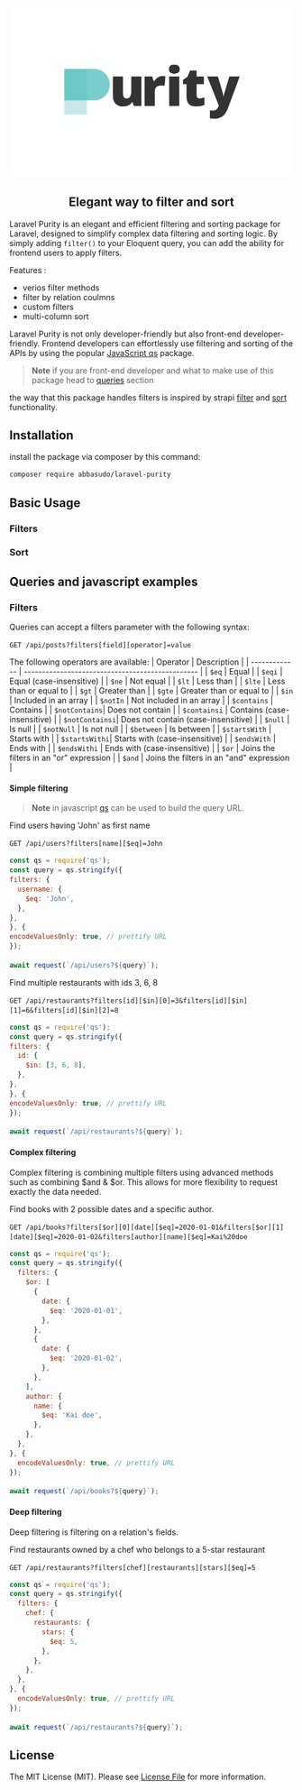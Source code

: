 <p align="center">
  <img src="/art/purity-logo.png" alt="Social Card of Laravel Purity">
  <h2 align="center">Elegant way to filter and sort</h2>
</p>

Laravel Purity is an elegant and efficient filtering and sorting package for Laravel, designed to simplify complex data filtering and sorting logic. By simply adding `filter()` to your Eloquent query, you can add the ability for frontend users to apply filters.

Features :
 - verios filter methods
 - filter by relation coulmns
 - custom filters
 - multi-column sort

Laravel Purity is not only developer-friendly but also front-end developer-friendly. Frontend developers can effortlessly use filtering and sorting of the APIs by using the popular [JavaScript qs](https://www.npmjs.com/package/qs) package.

> **Note**
> if you are front-end developer and what to make use of this package head to [queries](#queries-and-javascript-examples) section

the way that this package handles filters is inspired by strapi [filter](https://docs.strapi.io/dev-docs/api/rest/filters-locale-publication#filtering) and [sort](https://docs.strapi.io/dev-docs/api/rest/sort-pagination#sorting) functionality.

## Installation
install the package via composer by this command:
   ```sh
   composer require abbasudo/laravel-purity 
   ```
## Basic Usage
### Filters
### Sort
## Queries and javascript examples
### Filters
Queries can accept a filters parameter with the following syntax:

`GET /api/posts?filters[field][operator]=value`

The following operators are available:
| Operator      | Description                                      |
| ------------- | ------------------------------------------------ |
| `$eq`         | Equal                                            |
| `$eqi`        | Equal (case-insensitive)                         |
| `$ne`         | Not equal                                        |
| `$lt`         | Less than                                        |
| `$lte`        | Less than or equal to                            |
| `$gt`         | Greater than                                     |
| `$gte`        | Greater than or equal to                         |
| `$in`         | Included in an array                             |
| `$notIn`      | Not included in an array                         |
| `$contains`   | Contains                                         |
| `$notContains`| Does not contain                                 |
| `$containsi`  | Contains (case-insensitive)                      |
| `$notContainsi`| Does not contain (case-insensitive)             |
| `$null`       | Is null                                          |
| `$notNull`    | Is not null                                      |
| `$between`    | Is between                                       |
| `$startsWith` | Starts with                                      |
| `$startsWithi`| Starts with (case-insensitive)                   |
| `$endsWith`   | Ends with                                        |
| `$endsWithi`  | Ends with (case-insensitive)                     |
| `$or`         | Joins the filters in an "or" expression          |
| `$and`        | Joins the filters in an "and" expression         |

#### Simple filtering

> **Note**
>   in javascript [qs](https://www.npmjs.com/package/qs) can be used to build the query URL.

Find users having 'John' as first name

`GET /api/users?filters[name][$eq]=John`
  ```js
  const qs = require('qs');
const query = qs.stringify({
  filters: {
    username: {
      $eq: 'John',
    },
  },
}, {
  encodeValuesOnly: true, // prettify URL
});

await request(`/api/users?${query}`);
  ```
Find multiple restaurants with ids 3, 6, 8

`GET /api/restaurants?filters[id][$in][0]=3&filters[id][$in][1]=6&filters[id][$in][2]=8`
  ```js
  const qs = require('qs');
const query = qs.stringify({
  filters: {
    id: {
      $in: [3, 6, 8],
    },
  },
}, {
  encodeValuesOnly: true, // prettify URL
});

await request(`/api/restaurants?${query}`);
  ```
#### Complex filtering
Complex filtering is combining multiple filters using advanced methods such as combining $and & $or. This allows for more flexibility to request exactly the data needed.

Find books with 2 possible dates and a specific author.

`GET /api/books?filters[$or][0][date][$eq]=2020-01-01&filters[$or][1][date][$eq]=2020-01-02&filters[author][name][$eq]=Kai%20doe`
```js
const qs = require('qs');
const query = qs.stringify({
  filters: {
    $or: [
      {
        date: {
          $eq: '2020-01-01',
        },
      },
      {
        date: {
          $eq: '2020-01-02',
        },
      },
    ],
    author: {
      name: {
        $eq: 'Kai doe',
      },
    },
  },
}, {
  encodeValuesOnly: true, // prettify URL
});

await request(`/api/books?${query}`);
```
#### Deep filtering
Deep filtering is filtering on a relation's fields.

Find restaurants owned by a chef who belongs to a 5-star restaurant

`GET /api/restaurants?filters[chef][restaurants][stars][$eq]=5`
```js
const qs = require('qs');
const query = qs.stringify({
  filters: {
    chef: {
      restaurants: {
        stars: {
          $eq: 5,
        },
      },
    },
  },
}, {
  encodeValuesOnly: true, // prettify URL
});

await request(`/api/restaurants?${query}`);
```
## License

The MIT License (MIT). Please see [License File](LICENSE.md) for more information.

